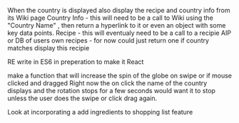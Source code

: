 When the country is displayed also display the recipe and country info from its Wiki page
Country Info - this will need to be a call to Wiki using the "Country Name" , then return a hyperlink to it or even an object with some key data points.
Recipe - this will eventualy need to be a call to a recipie AIP or DB of users own recipes - for now could just return one if country matches display this recipie

RE write in ES6 in preperation to make it React

make a function that will increase the spin of the globe on swipe or if mouse clicked and dragged
Right now the on click the name of the country displays and the rotation stops for a few seconds would want it to stop unless the user does the swipe or click drag again.

Look at incorporating a add ingredients to shopping list feature
